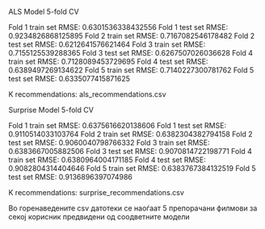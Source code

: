 ALS Model 5-fold CV


Fold 1 train set RMSE: 0.6301536338432556
Fold 1 test set RMSE: 0.9234826868125895
Fold 2 train set RMSE: 0.7167082546178482
Fold 2 test set RMSE: 0.6212641576621464
Fold 3 train set RMSE: 0.7155125539288365
Fold 3 test set RMSE: 0.6267507026036628
Fold 4 train set RMSE: 0.7128089453729695
Fold 4 test set RMSE: 0.6389497269134622
Fold 5 train set RMSE: 0.7140227300781762
Fold 5 test set RMSE: 0.6335077415871625


K recommendations: als_recommendations.csv


Surprise Model 5-fold CV


Fold 1 train set RMSE: 0.6375616620138606
Fold 1 test set RMSE: 0.9110514033103764
Fold 2 train set RMSE: 0.6382304382794158
Fold 2 test set RMSE: 0.9060040798766332
Fold 3 train set RMSE: 0.6383667005882506
Fold 3 test set RMSE: 0.9070814722198771
Fold 4 train set RMSE: 0.6380964004171185
Fold 4 test set RMSE: 0.9082804314404646
Fold 5 train set RMSE: 0.6383767384132519
Fold 5 test set RMSE: 0.9136896397074986


K recommendations: surprise_recommendations.csv


Во горенаведените csv датотеки се наоѓаат 5 препорачани филмови за секој корисник предвидени од соодветните модели